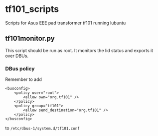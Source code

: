 # tf101_scripts
Scripts for Asus EEE pad transformer tf101 running lubuntu

## tf101monitor.py
This script should be run as root. It monitors the lid status and exports it over DBUs.

### DBus policy
Remember to add
```
<busconfig>
    <policy user="root">
        <allow own="org.tf101" />
    </policy>
    <policy group="tf101">
        <allow send_destination="org.tf101" />
    </policy>
</busconfig>
```
to `/etc/dbus-1/system.d/tf101.conf`
